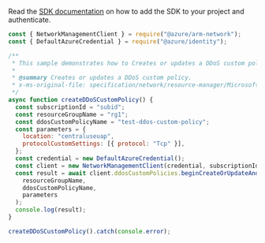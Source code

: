 Read the [SDK documentation](https://github.com/Azure/azure-sdk-for-js/blob/%40azure%2Farm-network_28.0.0/sdk/network/arm-network/README.md) on how to add the SDK to your project and authenticate.

```javascript
const { NetworkManagementClient } = require("@azure/arm-network");
const { DefaultAzureCredential } = require("@azure/identity");

/**
 * This sample demonstrates how to Creates or updates a DDoS custom policy.
 *
 * @summary Creates or updates a DDoS custom policy.
 * x-ms-original-file: specification/network/resource-manager/Microsoft.Network/stable/2021-08-01/examples/DdosCustomPolicyCreate.json
 */
async function createDDoSCustomPolicy() {
  const subscriptionId = "subid";
  const resourceGroupName = "rg1";
  const ddosCustomPolicyName = "test-ddos-custom-policy";
  const parameters = {
    location: "centraluseuap",
    protocolCustomSettings: [{ protocol: "Tcp" }],
  };
  const credential = new DefaultAzureCredential();
  const client = new NetworkManagementClient(credential, subscriptionId);
  const result = await client.ddosCustomPolicies.beginCreateOrUpdateAndWait(
    resourceGroupName,
    ddosCustomPolicyName,
    parameters
  );
  console.log(result);
}

createDDoSCustomPolicy().catch(console.error);
```
